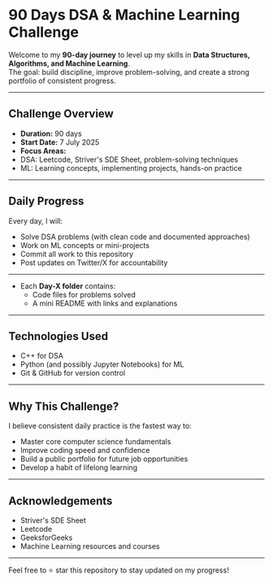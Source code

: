 # 90 Days DSA & Machine Learning Challenge

Welcome to my **90-day journey** to level up my skills in **Data Structures, Algorithms, and Machine Learning**.  
The goal: build discipline, improve problem-solving, and create a strong portfolio of consistent progress.

---

##  Challenge Overview

-  **Duration:** 90 days
-  **Start Date:** 7 July 2025
-  **Focus Areas:**
  - DSA: Leetcode, Striver's SDE Sheet, problem-solving techniques
  - ML: Learning concepts, implementing projects, hands-on practice

---

##  Daily Progress

Every day, I will:
- Solve DSA problems (with clean code and documented approaches)
- Work on ML concepts or mini-projects
- Commit all work to this repository
- Post updates on Twitter/X for accountability

---

- Each **Day-X folder** contains:
  - Code files for problems solved
  - A mini README with links and explanations

---

##  Technologies Used

- C++ for DSA
- Python (and possibly Jupyter Notebooks) for ML
- Git & GitHub for version control

---

##  Why This Challenge?

I believe consistent daily practice is the fastest way to:
- Master core computer science fundamentals
- Improve coding speed and confidence
- Build a public portfolio for future job opportunities
- Develop a habit of lifelong learning

---

##  Acknowledgements

- Striver's SDE Sheet
- Leetcode
- GeeksforGeeks
- Machine Learning resources and courses

---

Feel free to ⭐ star this repository to stay updated on my progress!



